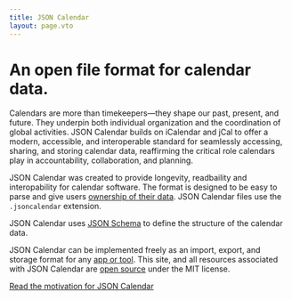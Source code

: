 ```yaml
---
title: JSON Calendar
layout: page.vto
---
```


# An open file format for calendar data.

Calendars are more than timekeepers—they shape our past, present, and future. They underpin both individual organization and the coordination of global activities. JSON Calendar builds on iCalendar and jCal to offer a modern, accessible, and interoperable standard for seamlessly accessing, sharing, and storing calendar data, reaffirming the critical role calendars play in accountability, collaboration, and planning.

JSON Calendar was created to provide longevity, readbaility and interopability for calendar software. The format
is designed to be easy to parse and give users [ownership of their data](https://stephango.com/file-over-app). JSON Calendar files use the `.jsoncalendar` extension.

JSON Calendar uses [JSON Schema](https://json-schema.org/) to define the structure of the calendar data.

JSON Calendar can be implemented freely as an import, export, and storage format for any [app or tool](/apps).
This site, and all resources associated with JSON Calendar are [open source](https://github.com/charlieroth/jsoncalendar) under the MIT license.

<a target="_blank" href="https://charlieroth.me/json-calendar" class="text-xl font-medium text-foreground hover:text-muted-foreground">
  Read the motivation for JSON Calendar
</a>

